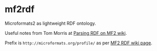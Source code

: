 # mf2rdf

Microformats2 as lightweight RDF ontology.

Useful notes from Tom Morris at [Parsing RDF on MF2 wiki](http://microformats.org/wiki/microformats2-parsing-rdf).

Prefix is `http://microformats.org/profile/` as per [MF2 RDF wiki page](http://microformats.org/wiki/microformats2-parsing-rdf).
